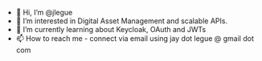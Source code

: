 - 👋 Hi, I’m @jlegue
- 👀 I’m interested in Digital Asset Management and scalable APIs.
- 🌱 I’m currently learning about Keycloak, OAuth and JWTs
- 📫 How to reach me - connect via email using jay dot legue @ gmail dot com

<!---
jlegue/jlegue is a ✨ special ✨ repository because its `README.md` (this file) appears on your GitHub profile.
You can click the Preview link to take a look at your changes.
--->
